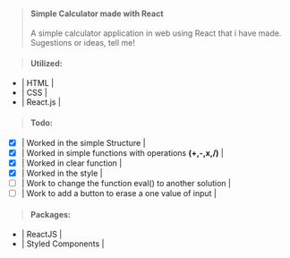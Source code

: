 > #### Simple Calculator made with **React**
>
> A simple calculator application in web using React that i have made.
> Sugestions or ideas, tell me!

> #### Utilized:

- | HTML |
- | CSS |
- | React.js |

> #### Todo:

- [x] | Worked in the simple Structure |
- [x] | Worked in simple functions with operations **(+,-,x,/)** |
- [x] | Worked in clear function |
- [x] | Worked in the style |
- [ ] | Work to change the function eval() to another solution |
- [ ] | Work to add a button to erase a one value of input |

> #### Packages:

- | ReactJS |
- | Styled Components |
